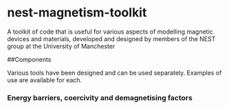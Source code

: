# nest-magnetism-toolkit

A toolkit of code that is useful for various aspects of modelling magnetic devices and materials, developed and designed by members of the NEST group at the University of Manchester

##Components

Various tools have been designed and can be used separately. Examples of use are available for each.  

### Energy barriers, coercivity and demagnetising factors

